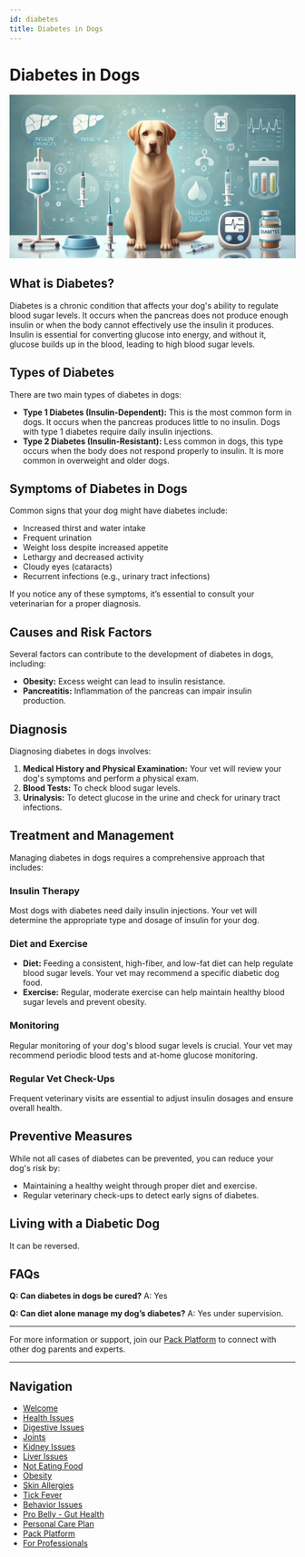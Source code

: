 ```yaml
---
id: diabetes
title: Diabetes in Dogs
---
```


# Diabetes in Dogs

![OhMyDog Rocks Banner](/../static/img/Diabetes-Cover.jpg)


## What is Diabetes?

Diabetes is a chronic condition that affects your dog's ability to regulate blood sugar levels. It occurs when the pancreas does not produce enough insulin or when the body cannot effectively use the insulin it produces. Insulin is essential for converting glucose into energy, and without it, glucose builds up in the blood, leading to high blood sugar levels.

## Types of Diabetes

There are two main types of diabetes in dogs:

- **Type 1 Diabetes (Insulin-Dependent):** This is the most common form in dogs. It occurs when the pancreas produces little to no insulin. Dogs with type 1 diabetes require daily insulin injections.
- **Type 2 Diabetes (Insulin-Resistant):** Less common in dogs, this type occurs when the body does not respond properly to insulin. It is more common in overweight and older dogs.

## Symptoms of Diabetes in Dogs

Common signs that your dog might have diabetes include:

- Increased thirst and water intake
- Frequent urination
- Weight loss despite increased appetite
- Lethargy and decreased activity
- Cloudy eyes (cataracts)
- Recurrent infections (e.g., urinary tract infections)

If you notice any of these symptoms, it’s essential to consult your veterinarian for a proper diagnosis.

## Causes and Risk Factors

Several factors can contribute to the development of diabetes in dogs, including:

- **Obesity:** Excess weight can lead to insulin resistance.
- **Pancreatitis:** Inflammation of the pancreas can impair insulin production.

## Diagnosis

Diagnosing diabetes in dogs involves:

1. **Medical History and Physical Examination:** Your vet will review your dog's symptoms and perform a physical exam.
2. **Blood Tests:** To check blood sugar levels.
3. **Urinalysis:** To detect glucose in the urine and check for urinary tract infections.

## Treatment and Management

Managing diabetes in dogs requires a comprehensive approach that includes:

### Insulin Therapy
Most dogs with diabetes need daily insulin injections. Your vet will determine the appropriate type and dosage of insulin for your dog.

### Diet and Exercise
- **Diet:** Feeding a consistent, high-fiber, and low-fat diet can help regulate blood sugar levels. Your vet may recommend a specific diabetic dog food.
- **Exercise:** Regular, moderate exercise can help maintain healthy blood sugar levels and prevent obesity.

### Monitoring
Regular monitoring of your dog's blood sugar levels is crucial. Your vet may recommend periodic blood tests and at-home glucose monitoring.

### Regular Vet Check-Ups
Frequent veterinary visits are essential to adjust insulin dosages and ensure overall health.

## Preventive Measures

While not all cases of diabetes can be prevented, you can reduce your dog's risk by:

- Maintaining a healthy weight through proper diet and exercise.
- Regular veterinary check-ups to detect early signs of diabetes.

## Living with a Diabetic Dog

It can be reversed.

## FAQs

**Q: Can diabetes in dogs be cured?**
A: Yes

**Q: Can diet alone manage my dog’s diabetes?**
A: Yes under supervision.


---

For more information or support, join our [Pack Platform](/pack-platform) to connect with other dog parents and experts.

---

## Navigation

- [Welcome](/)
- [Health Issues](/Health-Issues/)
- [Digestive Issues](/Health-Issues/Digestive%20Issues/)
- [Joints](/Health-Issues/Joints/)
- [Kidney Issues](/Health-Issues/Kidney%20Issues/)
- [Liver Issues](/Health-Issues/Liver%20Issues/)
- [Not Eating Food](/Health-Issues/Not%20Eating%20Food/)
- [Obesity](/Health-Issues/Obesity/)
- [Skin Allergies](/Health-Issues/Skin%20Allergies/)
- [Tick Fever](/Health-Issues/Tick%20Fever/)
- [Behavior Issues](/Behavioral-Issues/)
- [Pro Belly - Gut Health](/probelly-gut-health)
- [Personal Care Plan](/personal-care-plan)
- [Pack Platform](/pack-platform)
- [For Professionals](/For%20Professionals/)

